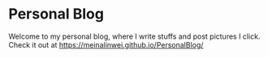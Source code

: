 # Personal Blog

Welcome to my personal blog, where I write stuffs and post pictures I click.
Check it out at https://meinalinwei.github.io/PersonalBlog/
